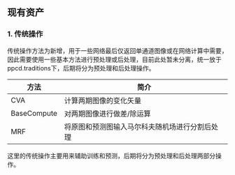 ## 现有资产

### 1. 传统操作

传统操作方法为新增，用于一些网络最后仅返回单通道图像或在网络计算中需要，因此需要使用一些基本方法进行预处理或后处理，目前此处暂未分离，统一放于ppcd.traditions下，后期将分为预处理和后处理操作。

| 方法        | 简介                                           |
| ----------- | ---------------------------------------------- |
| CVA         | 计算两期图像的变化矢量                         |
| BaseCompute | 对两期图像进行做差/除运算                      |
| MRF         | 将原图和预测图输入马尔科夫随机场进行分割后处理 |

这里的传统操作主要用来辅助训练和预测，后期将分为预处理和后处理两部分操作。

